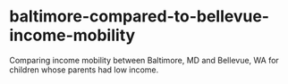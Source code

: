 # baltimore-compared-to-bellevue-income-mobility
Comparing income mobility between Baltimore, MD and Bellevue, WA for children whose parents had low income.
